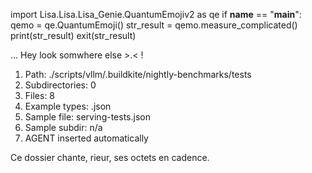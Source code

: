 
import Lisa.Lisa.Lisa_Genie.QuantumEmojiv2 as qe
if __name__ == "__main__":
  qemo = qe.QuantumEmoji()
  str_result = qemo.measure_complicated()
  print(str_result)
  exit(str_result)

... Hey look somwhere else >.< !

1. Path: ./scripts/vllm/.buildkite/nightly-benchmarks/tests
2. Subdirectories: 0
3. Files: 8
4. Example types: .json
5. Sample file: serving-tests.json
6. Sample subdir: n/a
7. AGENT inserted automatically

Ce dossier chante, rieur, ses octets en cadence.
